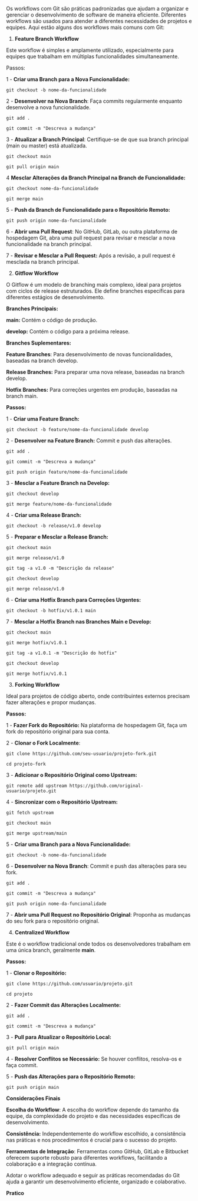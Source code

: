 Os workflows com Git são práticas padronizadas que ajudam a organizar e gerenciar o desenvolvimento de software de maneira eficiente. Diferentes workflows são usados para atender a diferentes necessidades de projetos e equipes. Aqui estão alguns dos workflows mais comuns com Git:

1. **Feature Branch Workflow**

Este workflow é simples e amplamente utilizado, especialmente para equipes que trabalham em múltiplas funcionalidades simultaneamente.

Passos:

1 - **Criar uma Branch para a Nova Funcionalidade:**

    git checkout -b nome-da-funcionalidade

2 - **Desenvolver na Nova Branch**: Faça commits regularmente enquanto desenvolve a nova funcionalidade.

    git add .

    git commit -m "Descreva a mudança"

3 - **Atualizar a Branch Principal**: Certifique-se de que sua branch principal (main ou master) está atualizada.

    git checkout main

    git pull origin main

4 **Mesclar Alterações da Branch Principal na Branch de Funcionalidade:**

    git checkout nome-da-funcionalidade

    git merge main

5 - **Push da Branch de Funcionalidade para o Repositório Remoto:**

    git push origin nome-da-funcionalidade

6 - **Abrir uma Pull Request**: No GitHub, GitLab, ou outra plataforma de hospedagem Git, abra uma pull request para revisar e mesclar a nova funcionalidade na branch principal.

7 - **Revisar e Mesclar a Pull Request:** Após a revisão, a pull request é mesclada na branch principal.

2. **Gitflow Workflow**

O Gitflow é um modelo de branching mais complexo, ideal para projetos com ciclos de release estruturados. Ele define branches específicas para diferentes estágios de desenvolvimento.

**Branches Principais:**

**main:** Contém o código de produção.

**develop:** Contém o código para a próxima release.

**Branches Suplementares:**

**Feature Branches**: Para desenvolvimento de novas funcionalidades, baseadas na branch develop.

**Release Branches:** Para preparar uma nova release, baseadas na branch develop.

**Hotfix Branches:** Para correções urgentes em produção, baseadas na branch main.

**Passos:**

1 - **Criar uma Feature Branch:**

    git checkout -b feature/nome-da-funcionalidade develop

2 - **Desenvolver na Feature Branch:** Commit e push das alterações.

    git add .

    git commit -m "Descreva a mudança"

    git push origin feature/nome-da-funcionalidade

3 - **Mesclar a Feature Branch na Develop:**

    git checkout develop

    git merge feature/nome-da-funcionalidade

4 - **Criar uma Release Branch:**

    git checkout -b release/v1.0 develop

5 - **Preparar e Mesclar a Release Branch:**

    git checkout main

    git merge release/v1.0

    git tag -a v1.0 -m "Descrição da release"

    git checkout develop

    git merge release/v1.0

6 - **Criar uma Hotfix Branch para Correções Urgentes:**

    git checkout -b hotfix/v1.0.1 main

7 - **Mesclar a Hotfix Branch nas Branches Main e Develop:**

    git checkout main

    git merge hotfix/v1.0.1

    git tag -a v1.0.1 -m "Descrição do hotfix"

    git checkout develop

    git merge hotfix/v1.0.1

3. **Forking Workflow**

Ideal para projetos de código aberto, onde contribuintes externos precisam fazer alterações e propor mudanças.

**Passos:**

1 - **Fazer Fork do Repositório:** Na plataforma de hospedagem Git, faça um fork do repositório original para sua conta.

2 - **Clonar o Fork Localmente**:

    git clone https://github.com/seu-usuario/projeto-fork.git

    cd projeto-fork

3 - **Adicionar o Repositório Original como Upstream:**

    git remote add upstream https://github.com/original-usuario/projeto.git

4 - **Sincronizar com o Repositório Upstream:**

    git fetch upstream

    git checkout main

    git merge upstream/main

5 - **Criar uma Branch para a Nova Funcionalidade:**

    git checkout -b nome-da-funcionalidade

6 - **Desenvolver na Nova Branch**: Commit e push das alterações para seu fork.

    git add .

    git commit -m "Descreva a mudança"

    git push origin nome-da-funcionalidade

7 - **Abrir uma Pull Request no Repositório Original**: Proponha as mudanças do seu fork para o repositório original.

4. **Centralized Workflow**

Este é o workflow tradicional onde todos os desenvolvedores trabalham em uma única branch, geralmente **main**.

**Passos:**

1 - **Clonar o Repositório:**

    git clone https://github.com/usuario/projeto.git

    cd projeto

2 - **Fazer Commit das Alterações Localmente:**

    git add .

    git commit -m "Descreva a mudança"

3 - **Pull para Atualizar o Repositório Local:**

    git pull origin main

4 - **Resolver Conflitos se Necessário:** Se houver conflitos, resolva-os e faça commit.

5 - **Push das Alterações para o Repositório Remoto:**

    git push origin main

**Considerações Finais**

**Escolha do Workflow**: A escolha do workflow depende do tamanho da equipe, da complexidade do projeto e das necessidades específicas de desenvolvimento.

**Consistência:** Independentemente do workflow escolhido, a consistência nas práticas e nos procedimentos é crucial para o sucesso do projeto.

**Ferramentas de Integração**: Ferramentas como GitHub, GitLab e Bitbucket oferecem suporte robusto para diferentes workflows, facilitando a colaboração e a integração contínua.

Adotar o workflow adequado e seguir as práticas recomendadas do Git ajuda a garantir um desenvolvimento eficiente, organizado e colaborativo.

**Pratico**
